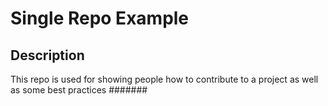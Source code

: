 # Single Repo Example

## Description
This repo is used for showing people how to contribute to a project as well as some best practices
#######
